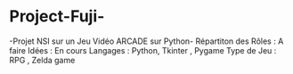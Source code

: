 # Project-Fuji-
-Projet NSI sur un Jeu Vidéo ARCADE sur Python-
Répartiton des Rôles : A faire 
Idées : En cours
Langages : Python, Tkinter , Pygame
Type de Jeu : RPG , Zelda game
